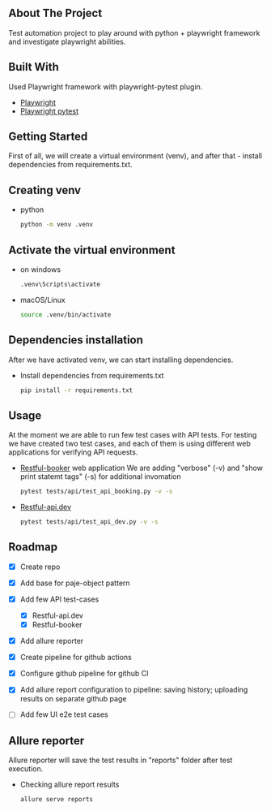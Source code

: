 <!-- ABOUT THE PROJECT -->
## About The Project

Test automation project to play around with python + playwright framework and investigate playwright abilities.

## Built With

Used Playwright framework with playwright-pytest plugin.

* [Playwright](https://playwright.dev/python/)
* [Playwright pytest](https://playwright.dev/python/docs/test-runners)

<!-- GETTING STARTED -->
## Getting Started

First of all, we will create a virtual environment (venv), and after that - install dependencies from requirements.txt.

## Creating venv

* python
  ```sh
  python -m venv .venv
  ```

## Activate the virtual environment

* on windows
  ```sh
  .venv\Scripts\activate
  ```

* macOS/Linux
  ```sh
  source .venv/bin/activate
  ```
## Dependencies installation

After we have activated venv, we can start installing dependencies.

* Install dependencies from requirements.txt
  ```sh
  pip install -r requirements.txt
  ```

<!-- USAGE EXAMPLES -->
## Usage

At the moment we are able to run few test cases with API tests.
For testing we have created two test cases, and each of them is using different web applications for verifying API requests.

* [Restful-booker](https://restful-booker.herokuapp.com/apidoc/index.html) web application
We are adding "verbose" (-v) and "show print statemt tags" (-s) for additional invomation
  ```sh
  pytest tests/api/test_api_booking.py -v -s
  ```

* [Restful-api.dev](https://restful-api.dev/)
  ```sh
  pytest tests/api/test_api_dev.py -v -s
  ```



<!-- ROADMAP -->
## Roadmap

- [x] Create repo
- [x] Add base for paje-object pattern
- [x] Add few API test-cases
    - [x] Restful-api.dev
    - [x] Restful-booker
- [x] Add allure reporter
- [x] Create pipeline for github actions
- [x] Configure github pipeline for github CI
- [x] Add allure report configuration to pipeline: saving history; uploading results on separate github page
- [ ] Add few UI e2e test cases


## Allure reporter
Allure reporter will save the test results in "reports" folder after test execution.
* Checking allure report results
  ```sh
  allure serve reports
  ```

<!-- MARKDOWN LINKS & IMAGES -->
<!-- https://www.markdownguide.org/basic-syntax/#reference-style-links -->
[Playwright-pytest-url]: https://playwright.dev/python/docs/test-runners
[Pytest-icon]: https://miro.medium.com/v2/resize:fit:800/1*F2BHs6p9erpiGKro5Pg1uQ.png
[Playwright-url]: https://playwright.dev/python/
[Playwright-icon]: https://upload.wikimedia.org/wikipedia/commons/7/75/Playwright_Logo.svg